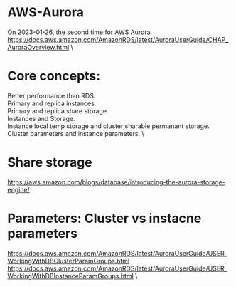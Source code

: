# AWS-Aurora

On 2023-01-26, the second time for AWS Aurora. \
https://docs.aws.amazon.com/AmazonRDS/latest/AuroraUserGuide/CHAP_AuroraOverview.html \

# Core concepts:
Better performance than RDS. \
Primary and replica instances. \
Primary and replica share storage. \
Instances and Storage. \
Instance local temp storage and cluster sharable permanant storage. \
Cluster parameters and instance parameters. \

# Share storage
https://aws.amazon.com/blogs/database/introducing-the-aurora-storage-engine/

# Parameters: Cluster vs instacne parameters
https://docs.aws.amazon.com/AmazonRDS/latest/AuroraUserGuide/USER_WorkingWithDBClusterParamGroups.html \
https://docs.aws.amazon.com/AmazonRDS/latest/AuroraUserGuide/USER_WorkingWithDBInstanceParamGroups.html \

